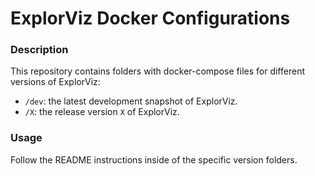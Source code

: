 # ExplorViz Docker Configurations
### Description
This repository contains folders with docker-compose files for different versions of ExplorViz:

- `/dev`: the latest development snapshot of ExplorViz.
- `/X`: the release version `X` of ExplorViz.

### Usage
Follow the README instructions inside of the specific version folders. 
